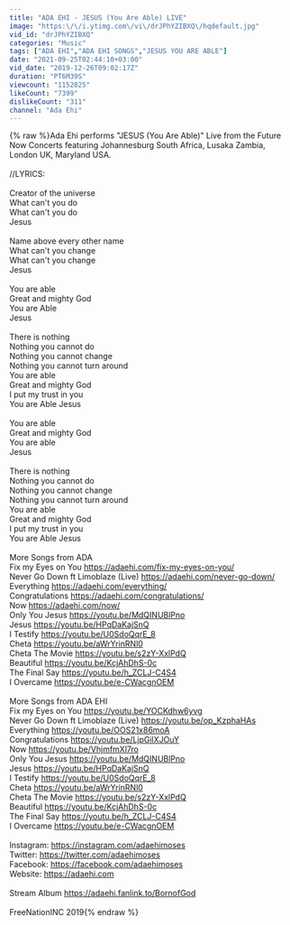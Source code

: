 ```yaml
---
title: "ADA EHI - JESUS (You Are Able) LIVE"
image: "https:\/\/i.ytimg.com\/vi\/drJPhYZIBXQ\/hqdefault.jpg"
vid_id: "drJPhYZIBXQ"
categories: "Music"
tags: ["ADA EHI","ADA EHI SONGS","JESUS YOU ARE ABLE"]
date: "2021-09-25T02:44:10+03:00"
vid_date: "2019-12-26T09:02:17Z"
duration: "PT6M39S"
viewcount: "1152825"
likeCount: "7399"
dislikeCount: "311"
channel: "Ada Ehi"
---
```

{% raw %}Ada Ehi performs &quot;JESUS (You Are Able)&quot; Live from the Future Now Concerts featuring Johannesburg South Africa, Lusaka Zambia, London UK, Maryland USA.<br /><br />//LYRICS:<br /><br />Creator of the universe<br />What can't you do<br />What can't you do<br />Jesus<br /><br />Name above every other name<br />What can't you change<br />What can't you change<br />Jesus<br /><br />You are able<br />Great and mighty God<br />You are Able<br />Jesus<br /><br />There is nothing<br />Nothing you cannot do<br />Nothing you cannot change<br />Nothing you cannot turn around<br />You are able<br />Great and mighty God<br />I put my trust in you<br />You are Able Jesus<br /><br />You are able<br />Great and mighty God<br />You are able<br />Jesus<br /> <br />There is nothing<br />Nothing you cannot do<br />Nothing you cannot change<br />Nothing you cannot turn around<br />You are able<br />Great and mighty God<br />I put my trust in you<br />You are Able Jesus<br /><br />More Songs from ADA<br />Fix my Eyes on You <a rel="nofollow" target="blank" href="https://adaehi.com/fix-my-eyes-on-you/">https://adaehi.com/fix-my-eyes-on-you/</a><br />Never Go Down ft Limoblaze (Live) <a rel="nofollow" target="blank" href="https://adaehi.com/never-go-down/">https://adaehi.com/never-go-down/</a><br />Everything <a rel="nofollow" target="blank" href="https://adaehi.com/everything/">https://adaehi.com/everything/</a><br />Congratulations <a rel="nofollow" target="blank" href="https://adaehi.com/congratulations/">https://adaehi.com/congratulations/</a><br />Now <a rel="nofollow" target="blank" href="https://adaehi.com/now/">https://adaehi.com/now/</a><br />Only You Jesus <a rel="nofollow" target="blank" href="https://youtu.be/MdQINUBlPno">https://youtu.be/MdQINUBlPno</a><br />Jesus <a rel="nofollow" target="blank" href="https://youtu.be/HPqDaKajSnQ">https://youtu.be/HPqDaKajSnQ</a><br />I Testify <a rel="nofollow" target="blank" href="https://youtu.be/U0SdoQqrE_8">https://youtu.be/U0SdoQqrE_8</a><br />Cheta <a rel="nofollow" target="blank" href="https://youtu.be/aWrYrinRNl0">https://youtu.be/aWrYrinRNl0</a><br />Cheta The Movie <a rel="nofollow" target="blank" href="https://youtu.be/s2zY-XxlPdQ">https://youtu.be/s2zY-XxlPdQ</a><br />Beautiful <a rel="nofollow" target="blank" href="https://youtu.be/KcjAhDhS-0c">https://youtu.be/KcjAhDhS-0c</a><br />The Final Say <a rel="nofollow" target="blank" href="https://youtu.be/h_ZCLJ-C4S4">https://youtu.be/h_ZCLJ-C4S4</a><br />I Overcame <a rel="nofollow" target="blank" href="https://youtu.be/e-CWacgnOEM">https://youtu.be/e-CWacgnOEM</a><br /><br />More Songs from ADA EHI<br />Fix my Eyes on You <a rel="nofollow" target="blank" href="https://youtu.be/YOCKdhw6yvg">https://youtu.be/YOCKdhw6yvg</a><br />Never Go Down ft Limoblaze (Live) <a rel="nofollow" target="blank" href="https://youtu.be/op_KzphaHAs">https://youtu.be/op_KzphaHAs</a><br />Everything <a rel="nofollow" target="blank" href="https://youtu.be/OOS21x86moA">https://youtu.be/OOS21x86moA</a><br />Congratulations <a rel="nofollow" target="blank" href="https://youtu.be/LjpGilXJOuY">https://youtu.be/LjpGilXJOuY</a><br />Now <a rel="nofollow" target="blank" href="https://youtu.be/VhjmfmXl7ro">https://youtu.be/VhjmfmXl7ro</a><br />Only You Jesus <a rel="nofollow" target="blank" href="https://youtu.be/MdQINUBlPno">https://youtu.be/MdQINUBlPno</a><br />Jesus <a rel="nofollow" target="blank" href="https://youtu.be/HPqDaKajSnQ">https://youtu.be/HPqDaKajSnQ</a><br />I Testify <a rel="nofollow" target="blank" href="https://youtu.be/U0SdoQqrE_8">https://youtu.be/U0SdoQqrE_8</a><br />Cheta <a rel="nofollow" target="blank" href="https://youtu.be/aWrYrinRNl0">https://youtu.be/aWrYrinRNl0</a><br />Cheta The Movie <a rel="nofollow" target="blank" href="https://youtu.be/s2zY-XxlPdQ">https://youtu.be/s2zY-XxlPdQ</a><br />Beautiful <a rel="nofollow" target="blank" href="https://youtu.be/KcjAhDhS-0c">https://youtu.be/KcjAhDhS-0c</a><br />The Final Say <a rel="nofollow" target="blank" href="https://youtu.be/h_ZCLJ-C4S4">https://youtu.be/h_ZCLJ-C4S4</a><br />I Overcame <a rel="nofollow" target="blank" href="https://youtu.be/e-CWacgnOEM">https://youtu.be/e-CWacgnOEM</a><br /><br />Instagram: <a rel="nofollow" target="blank" href="https://instagram.com/adaehimoses">https://instagram.com/adaehimoses</a><br />Twitter: <a rel="nofollow" target="blank" href="https://twitter.com/adaehimoses">https://twitter.com/adaehimoses</a><br />Facebook: <a rel="nofollow" target="blank" href="https://facebook.com/adaehimoses">https://facebook.com/adaehimoses</a><br />Website: <a rel="nofollow" target="blank" href="https://adaehi.com">https://adaehi.com</a><br /><br />Stream Album <a rel="nofollow" target="blank" href="https://adaehi.fanlink.to/BornofGod">https://adaehi.fanlink.to/BornofGod</a><br /><br />FreeNationINC 2019{% endraw %}
